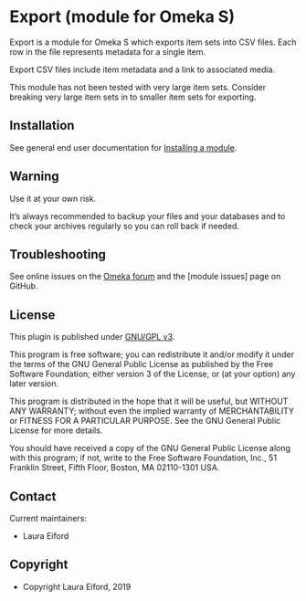 Export (module for Omeka S)
===============================

Export is a module for Omeka S which exports item sets into CSV files. Each row in the file represents metadata for a single item.

Export CSV files include item metadata and a link to associated media. 

This module has not been tested with very large item sets. Consider breaking very large item sets in to smaller item sets for exporting.


Installation
------------

See general end user documentation for [Installing a module](http://omeka.org/s/docs/user-manual/modules/#installing-modules).

Warning
-------

Use it at your own risk.

It’s always recommended to backup your files and your databases and to check your archives regularly so you can roll back if needed.

Troubleshooting
---------------

See online issues on the [Omeka forum] and the [module issues] page on GitHub.

License
-------

This plugin is published under [GNU/GPL v3].

This program is free software; you can redistribute it and/or modify it under the terms of the GNU General Public License as published by the Free Software Foundation; either version 3 of the License, or (at your option) any later version.

This program is distributed in the hope that it will be useful, but WITHOUT ANY WARRANTY; without even the implied warranty of MERCHANTABILITY or FITNESS FOR A PARTICULAR PURPOSE. See the GNU General Public License for more details.

You should have received a copy of the GNU General Public License along with this program; if not, write to the Free Software Foundation, Inc., 51 Franklin Street, Fifth Floor, Boston, MA 02110-1301 USA.

Contact
-------

Current maintainers:

* Laura Eiford

Copyright
---------

* Copyright Laura Eiford, 2019

[Omeka S]: https://omeka.org/s
[Omeka forum]: https://forum.omeka.org/c/omeka-s/modules
[GNU/GPL v3]: https://www.gnu.org/licenses/gpl-3.0.html


